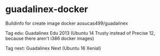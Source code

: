 # guadalinex-docker

Buildinfo for create image docker aosucas499/guadalinex

Tag edu: Guadalinex Edu 2013 (Ubuntu 14 Trusty instead of Precise 12, because there aren't i386 docker images)

Tag next: Guadalinex Next (Ubuntu 16 Xenial)
